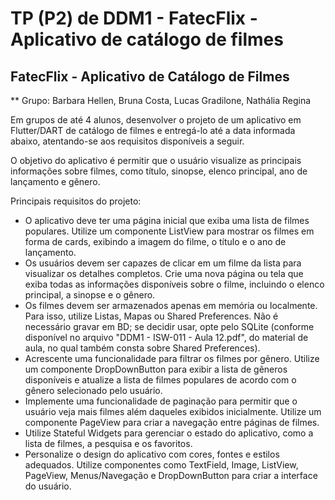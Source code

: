 # TP (P2) de DDM1 - FatecFlix - Aplicativo de catálogo de filmes 

## FatecFlix - Aplicativo de Catálogo de Filmes

** Grupo: Barbara Hellen, Bruna Costa, Lucas Gradilone, Nathália Regina

Em grupos de até 4 alunos, desenvolver o projeto de um aplicativo em Flutter/DART de catálogo de filmes e entregá-lo até a data informada abaixo, atentando-se aos requisitos disponíveis a seguir.

O objetivo do aplicativo é permitir que o usuário visualize as principais informações sobre filmes, como título, sinopse, elenco principal, ano de lançamento e gênero.

Principais requisitos do projeto:

- O aplicativo deve ter uma página inicial que exiba uma lista de filmes populares. Utilize um componente ListView para mostrar os filmes em forma de cards, exibindo a imagem do filme, o título e o ano de lançamento.
- Os usuários devem ser capazes de clicar em um filme da lista para visualizar os detalhes completos. Crie uma nova página ou tela que exiba todas as informações disponíveis sobre o filme, incluindo o elenco principal, a sinopse e o gênero.
- Os filmes devem ser armazenados apenas em memória ou localmente. Para isso, utilize Listas, Mapas  ou Shared Preferences. Não é necessário gravar em BD; se decidir usar, opte pelo SQLite (conforme disponível no arquivo "DDM1 - ISW-011 - Aula 12.pdf", do material de aula, no qual também consta sobre Shared Preferences).
- Acrescente uma funcionalidade para filtrar os filmes por gênero. Utilize um componente DropDownButton para exibir a lista de gêneros disponíveis e atualize a lista de filmes populares de acordo com o gênero selecionado pelo usuário.
- Implemente uma funcionalidade de paginação para permitir que o usuário veja mais filmes além daqueles exibidos inicialmente. Utilize um componente PageView para criar a navegação entre páginas de filmes.
- Utilize Stateful Widgets para gerenciar o estado do aplicativo, como a lista de filmes, a pesquisa e os favoritos.
- Personalize o design do aplicativo com cores, fontes e estilos adequados. Utilize componentes como TextField, Image, ListView, PageView, Menus/Navegação e DropDownButton para criar a interface do usuário.
